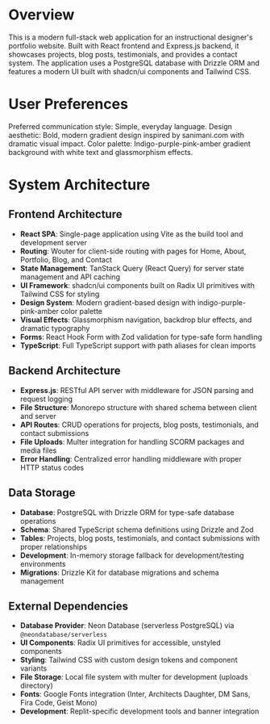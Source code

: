 # Overview

This is a modern full-stack web application for an instructional designer's portfolio website. Built with React frontend and Express.js backend, it showcases projects, blog posts, testimonials, and provides a contact system. The application uses a PostgreSQL database with Drizzle ORM and features a modern UI built with shadcn/ui components and Tailwind CSS.

# User Preferences

Preferred communication style: Simple, everyday language.
Design aesthetic: Bold, modern gradient design inspired by sanimani.com with dramatic visual impact.
Color palette: Indigo-purple-pink-amber gradient background with white text and glassmorphism effects.

# System Architecture

## Frontend Architecture
- **React SPA**: Single-page application using Vite as the build tool and development server
- **Routing**: Wouter for client-side routing with pages for Home, About, Portfolio, Blog, and Contact
- **State Management**: TanStack Query (React Query) for server state management and API caching
- **UI Framework**: shadcn/ui components built on Radix UI primitives with Tailwind CSS for styling
- **Design System**: Modern gradient-based design with indigo-purple-pink-amber color palette
- **Visual Effects**: Glassmorphism navigation, backdrop blur effects, and dramatic typography
- **Forms**: React Hook Form with Zod validation for type-safe form handling
- **TypeScript**: Full TypeScript support with path aliases for clean imports

## Backend Architecture
- **Express.js**: RESTful API server with middleware for JSON parsing and request logging
- **File Structure**: Monorepo structure with shared schema between client and server
- **API Routes**: CRUD operations for projects, blog posts, testimonials, and contact submissions
- **File Uploads**: Multer integration for handling SCORM packages and media files
- **Error Handling**: Centralized error handling middleware with proper HTTP status codes

## Data Storage
- **Database**: PostgreSQL with Drizzle ORM for type-safe database operations
- **Schema**: Shared TypeScript schema definitions using Drizzle and Zod
- **Tables**: Projects, blog posts, testimonials, and contact submissions with proper relationships
- **Development**: In-memory storage fallback for development/testing environments
- **Migrations**: Drizzle Kit for database migrations and schema management

## External Dependencies
- **Database Provider**: Neon Database (serverless PostgreSQL) via `@neondatabase/serverless`
- **UI Components**: Radix UI primitives for accessible, unstyled components
- **Styling**: Tailwind CSS with custom design tokens and component variants
- **File Storage**: Local file system with multer for development (uploads directory)
- **Fonts**: Google Fonts integration (Inter, Architects Daughter, DM Sans, Fira Code, Geist Mono)
- **Development**: Replit-specific development tools and banner integration